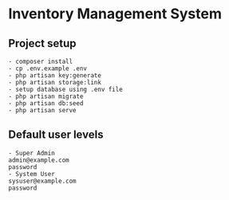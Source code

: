 # Inventory Management System


## Project setup

```
- composer install
- cp .env.example .env
- php artisan key:generate
- php artisan storage:link
- setup database using .env file
- php artisan migrate
- php artisan db:seed
- php artisan serve

```

## Default user levels

```
- Super Admin
admin@example.com
password
- System User
sysuser@example.com
password

```
